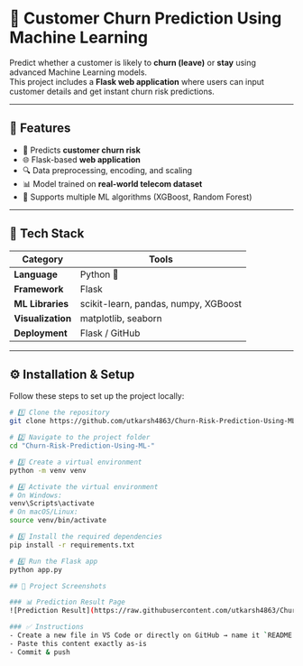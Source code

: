 # 🧠 Customer Churn Prediction Using Machine Learning

Predict whether a customer is likely to **churn (leave)** or **stay** using advanced Machine Learning models.  
This project includes a **Flask web application** where users can input customer details and get instant churn risk predictions.

---

## 🚀 Features

- 🧮 Predicts **customer churn risk**
- 🌐 Flask-based **web application**
- 🔍 Data preprocessing, encoding, and scaling
- 📊 Model trained on **real-world telecom dataset**
- 🧠 Supports multiple ML algorithms (XGBoost, Random Forest)

---

## 🧩 Tech Stack

| Category | Tools |
|-----------|--------|
| **Language** | Python 🐍 |
| **Framework** | Flask |
| **ML Libraries** | scikit-learn, pandas, numpy, XGBoost |
| **Visualization** | matplotlib, seaborn |
| **Deployment** | Flask / GitHub |

---

## ⚙️ Installation & Setup

Follow these steps to set up the project locally:

```bash
# 1️⃣ Clone the repository
git clone https://github.com/utkarsh4863/Churn-Risk-Prediction-Using-ML-.git

# 2️⃣ Navigate to the project folder
cd "Churn-Risk-Prediction-Using-ML-"

# 3️⃣ Create a virtual environment
python -m venv venv

# 4️⃣ Activate the virtual environment
# On Windows:
venv\Scripts\activate
# On macOS/Linux:
source venv/bin/activate

# 5️⃣ Install the required dependencies
pip install -r requirements.txt

# 6️⃣ Run the Flask app
python app.py

## 📸 Project Screenshots

### 📊 Prediction Result Page
![Prediction Result](https://raw.githubusercontent.com/utkarsh4863/Churn-Risk-Prediction-Using-ML-/refs/heads/main/Screenshot.png.png)

### ✅ Instructions
- Create a new file in VS Code or directly on GitHub → name it `README.md`  
- Paste this content exactly as-is  
- Commit & push  


